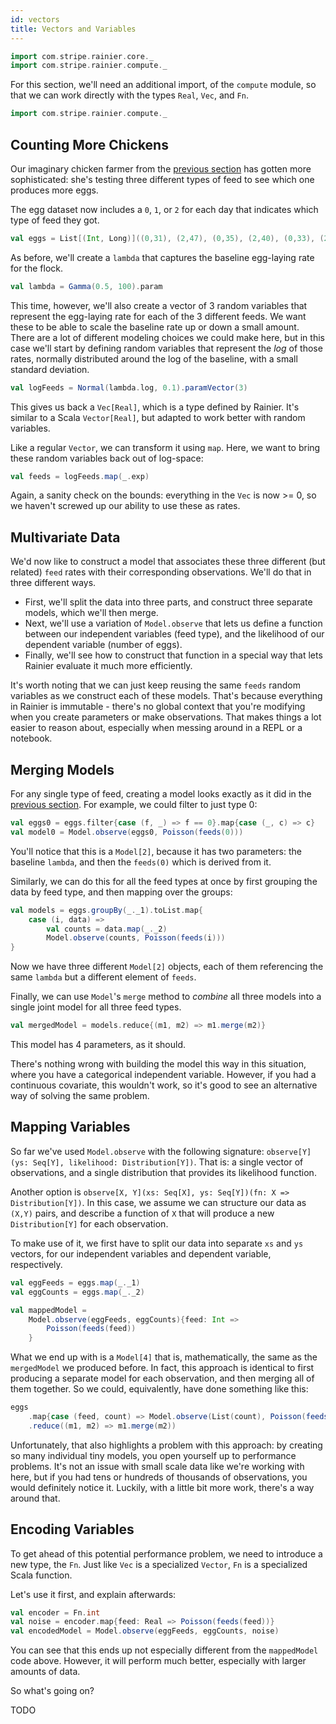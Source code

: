 ```yaml
---
id: vectors
title: Vectors and Variables
---
```


```scala mdoc:invisible
import com.stripe.rainier.core._
import com.stripe.rainier.compute._
```

For this section, we'll need an additional import, of the `compute` module, so that we can work directly with the types `Real`, `Vec`, and `Fn`.

```scala
import com.stripe.rainier.compute._
```

## Counting More Chickens

Our imaginary chicken farmer from the [previous section](likelihoods.md) has gotten more sophisticated: she's testing three different types of feed to see which one produces more eggs.

The egg dataset now includes a `0`, `1`, or `2` for each day that indicates which type of feed they got.

```scala mdoc:silent
val eggs = List[(Int, Long)]((0,31), (2,47), (0,35), (2,40), (0,33), (2,44), (0,30), (2,46), (0,33), (0,30), (2,36), (2,54), (1,45), (1,39), (2,62), (2,54), (1,30), (2,40), (2,48), (1,33), (0,40), (2,38), (0,31), (2,46), (1,41), (1,42), (0,39), (1,29), (0,28), (1,36), (2,46), (2,33), (2,41), (2,48), (1,32), (0,24), (1,34), (2,48), (1,52), (1,37), (0,28), (0,37), (2,51), (2,44), (1,40), (0,41), (0,36), (1,44), (0,32), (0,31), (0,31), (0,32), (0,33), (1,27), (0,40), (2,45), (2,40), (1,46), (0,35), (2,46), (0,34), (1,41), (0,38), (0,34), (2,46), (1,44), (2,49), (2,39), (1,41), (2,37), (1,29), (0,29), (2,41), (2,46), (1,42), (1,34), (1,32), (1,35), (0,32), (1,40), (1,37), (1,38), (1,42), (1,38), (1,36), (0,38), (0,41), (1,51), (1,40))
```

As before, we'll create a `lambda` that captures the baseline egg-laying rate for the flock.

```scala mdoc:to-string
val lambda = Gamma(0.5, 100).param
```

This time, however, we'll also create a vector of 3 random variables that represent the egg-laying rate for each of the 3 different feeds. We want these to be able to scale the baseline rate up or down a small amount. There are a lot of different modeling choices we could make here, but in this case we'll start by defining random variables that represent the _log_ of those rates, normally distributed around the log of the baseline, with a small standard deviation.

```scala mdoc:to-string
val logFeeds = Normal(lambda.log, 0.1).paramVector(3)
```

This gives us back a `Vec[Real]`, which is a type defined by Rainier. It's similar to a Scala `Vector[Real]`, but adapted to work better with random variables.

Like a regular `Vector`, we can transform it using `map`. Here, we want to bring these random variables back out of log-space:

```scala mdoc:to-string
val feeds = logFeeds.map(_.exp)
```

Again, a sanity check on the bounds: everything in the `Vec` is now >= 0, so we haven't screwed up our ability to use these as rates.

## Multivariate Data

We'd now like to construct a model that associates these three different (but related) `feed` rates with their corresponding observations. We'll do that in three different ways.

* First, we'll split the data into three parts, and construct three separate models, which we'll then merge.
* Next, we'll use a variation of `Model.observe` that lets us define a function between our independent variables (feed type), and the likelihood of our dependent variable (number of eggs).
* Finally, we'll see how to construct that function in a special way that lets Rainier evaluate it much more efficiently.

It's worth noting that we can just keep reusing the same `feeds` random variables as we construct each of these models. That's because everything in Rainier is immutable - there's no global context that you're modifying when you create parameters or make observations. That makes things a lot easier to reason about, especially when messing around in a REPL or a notebook.

## Merging Models

For any single type of feed, creating a model looks exactly as it did in the [previous section](likelihoods.md). For example, we could filter to just type 0:

```scala mdoc:to-string
val eggs0 = eggs.filter{case (f, _) => f == 0}.map{case (_, c) => c}
val model0 = Model.observe(eggs0, Poisson(feeds(0)))
```

You'll notice that this is a `Model[2]`, because it has two parameters: the baseline `lambda`, and then the `feeds(0)` which is derived from it.

Similarly, we can do this for all the feed types at once by first grouping the data by feed type, and then mapping over the groups:

```scala mdoc:to-string
val models = eggs.groupBy(_._1).toList.map{
    case (i, data) =>
        val counts = data.map(_._2)
        Model.observe(counts, Poisson(feeds(i)))
}
```

Now we have three different `Model[2]` objects, each of them referencing the same `lambda` but a different element of `feeds`.

Finally, we can use `Model`'s `merge` method to _combine_ all three models into a single joint model for all three feed types.

```scala mdoc:to-string
val mergedModel = models.reduce{(m1, m2) => m1.merge(m2)}
```

This model has 4 parameters, as it should.

There's nothing wrong with building the model this way in this situation, where you have a categorical independent variable. However, if you had a continuous covariate, this wouldn't work, so it's good to see an alternative way of solving the same problem.

## Mapping Variables

So far we've used `Model.observe` with the following signature: `observe[Y](ys: Seq[Y], likelihood: Distribution[Y])`. That is: a single vector of observations, and a single distribution that provides its likelihood function.

Another option is `observe[X, Y](xs: Seq[X], ys: Seq[Y])(fn: X => Distribution[Y])`. In this case, we assume we can structure our data as `(X,Y)` pairs, and describe a function of `X` that will produce a new `Distribution[Y]` for each observation.

To make use of it, we first have to split our data into separate `xs` and `ys` vectors, for our independent variables and dependent variable, respectively.

```scala mdoc:to-string
val eggFeeds = eggs.map(_._1)
val eggCounts = eggs.map(_._2)

val mappedModel =
    Model.observe(eggFeeds, eggCounts){feed: Int =>
        Poisson(feeds(feed))
    }
```

What we end up with is a `Model[4]` that is, mathematically, the same as the `mergedModel` we produced before. In fact, this approach is identical to first producing a separate model for each observation, and then merging all of them together. So we could, equivalently, have done something like this:

```scala
eggs
    .map{case (feed, count) => Model.observe(List(count), Poisson(feeds(feed)))}
    .reduce((m1, m2) => m1.merge(m2))
```

Unfortunately, that also highlights a problem with this approach: by creating so many individual tiny models, you open yourself up to performance problems. It's not an issue with small scale data like we're working with here, but if you had tens or hundreds of thousands of observations, you would definitely notice it. Luckily, with a little bit more work, there's a way around that.

## Encoding Variables

To get ahead of this potential performance problem, we need to introduce a new type, the `Fn`. Just like `Vec` is a specialized `Vector`, `Fn` is a specialized Scala function.

Let's use it first, and explain afterwards:

```scala mdoc:to-string
val encoder = Fn.int
val noise = encoder.map{feed: Real => Poisson(feeds(feed))}
val encodedModel = Model.observe(eggFeeds, eggCounts, noise)
```

You can see that this ends up not especially different from the `mappedModel` code above. However, it will perform much better, especially with larger amounts of data.

So what's going on?

TODO